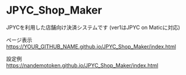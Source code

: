 # JPYC_Shop_Maker
JPYCを利用した店舗向け決済システムです (ver1はJPYC on Maticに対応)

ページ表示  
https://YOUR_GITHUB_NAME.github.io/JPYC_Shop_Maker/index.html

設定例  
https://nandemotoken.github.io/JPYC_Shop_Maker/index.html


